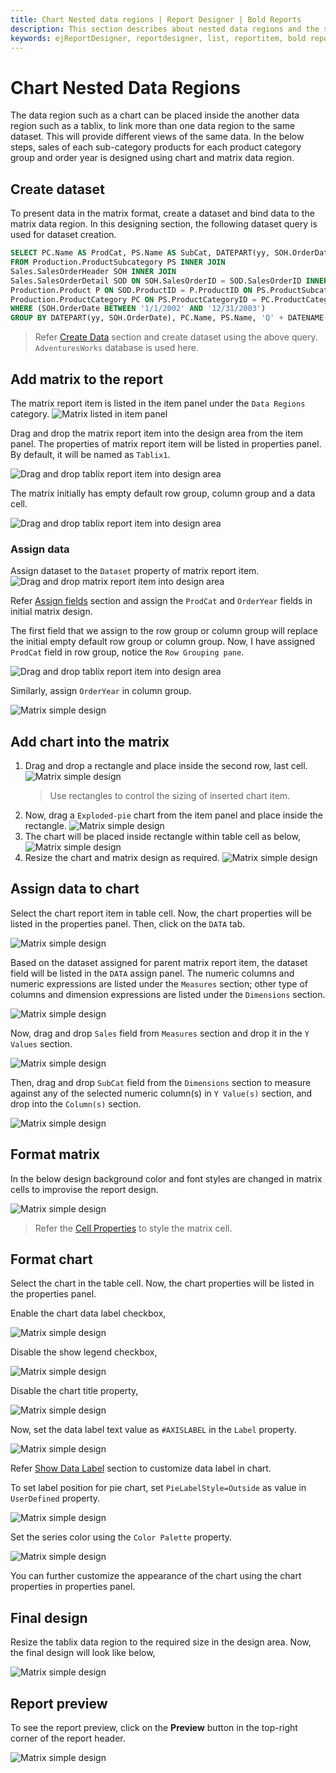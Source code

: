```yaml
---
title: Chart Nested data regions | Report Designer | Bold Reports
description: This section describes about nested data regions and the steps design a report with cart as nested data regions in Bold Report Designer
keywords: ejReportDesigner, reportdesigner, list, reportitem, bold reports, documentation, help, ej, user guide, demo, samples, bold reports, bold reporting, nested data regions, tablix
---
```


# Chart Nested Data Regions

The data region such as a chart can be placed inside the another data region such as a tablix, to link more than one data region to the same dataset. This will provide different views of the same data. In the below steps, sales of each sub-category products for each product category group and order year is designed using chart and matrix data region.

## Create dataset

To present data in the matrix format, create a dataset and bind data to the matrix data region. In this designing section, the following dataset query is used for dataset creation.

```sql
SELECT PC.Name AS ProdCat, PS.Name AS SubCat, DATEPART(yy, SOH.OrderDate) AS OrderYear, 'Q' + DATENAME(qq, SOH.OrderDate) AS OrderQtr,SUM(SOD.UnitPrice * SOD.OrderQty) AS Sales
FROM Production.ProductSubcategory PS INNER JOIN
Sales.SalesOrderHeader SOH INNER JOIN
Sales.SalesOrderDetail SOD ON SOH.SalesOrderID = SOD.SalesOrderID INNER JOIN
Production.Product P ON SOD.ProductID = P.ProductID ON PS.ProductSubcategoryID = P.ProductSubcategoryID INNER JOIN
Production.ProductCategory PC ON PS.ProductCategoryID = PC.ProductCategoryID
WHERE (SOH.OrderDate BETWEEN '1/1/2002' AND '12/31/2003')
GROUP BY DATEPART(yy, SOH.OrderDate), PC.Name, PS.Name, 'Q' + DATENAME(qq, SOH.OrderDate), PS.ProductSubcategoryID
```

> Refer [Create Data](/report-designer/manage-data/dataset/create-an-embedded-dataset/#create-an-embedded-dataset) section and create dataset using the above query. `AdventuresWorks` database is used here.

## Add matrix to the report

The matrix report item is listed in the item panel under the `Data Regions` category.
![Matrix listed in item panel](/static/assets/on-premise/images/report-designer/report-items/chart/nested-data-region/item-panel-view.png)

Drag and drop the matrix report item into the design area from the item panel. The properties of matrix report item will be listed in properties panel. By default, it will be named as `Tablix1`.

![Drag and drop tablix report item into design area](/static/assets/on-premise/images/report-designer/report-items/chart/nested-data-region/drag-and-drop-matrix.png)

The matrix initially has empty default row group, column group and a data cell.

![Drag and drop tablix report item into design area](/static/assets/on-premise/images/report-designer/report-items/chart/nested-data-region/initial-matrix-structure.png)

### Assign data

Assign dataset to the `Dataset` property of matrix report item.
![Drag and drop matrix report item into design area](/static/assets/on-premise/images/report-designer/report-items/chart/nested-data-region/assign-data.png)

Refer [Assign fields](/report-designer/report-items/tablix/assign-data-to-tablix-data-region/) section and assign the `ProdCat` and `OrderYear` fields in  initial matrix design.

The first field that we assign to the row group or column group will replace the initial empty default row group or column group. Now, I have assigned `ProdCat` field in row group, notice the `Row Grouping pane`.

![Drag and drop tablix report item into design area](/static/assets/on-premise/images/report-designer/report-items/chart/nested-data-region/default-group-replace.png)

Similarly, assign `OrderYear` in column group.

![Matrix simple design](/static/assets/on-premise/images/report-designer/report-items/chart/nested-data-region/delete-details-group-output.png)

## Add chart into the matrix

1. Drag and drop a rectangle and place inside the second row, last cell.
![Matrix simple design](/static/assets/on-premise/images/report-designer/report-items/chart/nested-data-region/add-rectangle.png)
   > Use rectangles to control the sizing of inserted chart item.
2. Now, drag a `Exploded-pie` chart from the item panel and place inside the rectangle.
![Matrix simple design](/static/assets/on-premise/images/report-designer/report-items/chart/nested-data-region/add-chart-into-cell.png)
3. The chart will be placed inside rectangle within table cell as below,
![Matrix simple design](/static/assets/on-premise/images/report-designer/report-items/chart/nested-data-region/add-chart-design.png)
4. Resize the chart and matrix design as required.
![Matrix simple design](/static/assets/on-premise/images/report-designer/report-items/chart/nested-data-region/resize-table-design.png)

## Assign data to chart

Select the chart report item in table cell. Now, the chart properties will be listed in the properties panel. Then, click on the `DATA` tab.

![Matrix simple design](/static/assets/on-premise/images/report-designer/report-items/chart/nested-data-region/open-chart-properties.png)

Based on the dataset assigned for parent matrix report item, the dataset field will be listed in the `DATA` assign panel. The numeric columns and numeric expressions are listed under the `Measures` section; other type of columns and dimension expressions are listed under the `Dimensions` section.

![Matrix simple design](/static/assets/on-premise/images/report-designer/report-items/chart/nested-data-region/data-assign-panel.png)

Now, drag and drop `Sales` field from `Measures` section and drop it in the `Y Values` section.

![Matrix simple design](/static/assets/on-premise/images/report-designer/report-items/chart/nested-data-region/add-y-value.png)

Then, drag and drop `SubCat` field from the `Dimensions` section to measure against any of the selected numeric column(s) in `Y Value(s)` section, and drop into the `Column(s)` section.

![Matrix simple design](/static/assets/on-premise/images/report-designer/report-items/chart/nested-data-region/add-column-field.png)

## Format matrix

In the below design background color and font styles are changed in matrix cells to improvise the report design.

![Matrix simple design](/static/assets/on-premise/images/report-designer/report-items/chart/nested-data-region/format-matrix-report.png)

> Refer the [Cell Properties](/report-designer/report-items/tablix/cell-properties/#cell-properties) to style the matrix cell.

## Format chart

Select the chart in the table cell. Now, the chart properties will be listed in the properties panel.

Enable the chart data label checkbox,

![Matrix simple design](/static/assets/on-premise/images/report-designer/report-items/chart/nested-data-region/enable-data-label.png)

Disable the show legend checkbox,

![Matrix simple design](/static/assets/on-premise/images/report-designer/report-items/chart/nested-data-region/show-legend.png)

Disable the chart title property,

![Matrix simple design](/static/assets/on-premise/images/report-designer/report-items/chart/nested-data-region/chart-title.png)

Now, set the data label text value as `#AXISLABEL` in the `Label` property.

![Matrix simple design](/static/assets/on-premise/images/report-designer/report-items/chart/nested-data-region/data-label-value.png)

Refer [Show Data Label](/report-designer/report-items/chart/data-label/) section to customize data label in chart.

To set label position for pie chart, set `PieLabelStyle=Outside` as value in `UserDefined` property.

![Matrix simple design](/static/assets/on-premise/images/report-designer/report-items/chart/nested-data-region/set-label-position.png)

Set the series color using the `Color Palette` property.

![Matrix simple design](/static/assets/on-premise/images/report-designer/report-items/chart/nested-data-region/color-palette.png)

You can further customize the appearance of the chart using the chart properties in properties panel.

## Final design

Resize the tablix data region to the required size in the design area. Now, the final design will look like below,

![Matrix simple design](/static/assets/on-premise/images/report-designer/report-items/chart/nested-data-region/final-design.png)

## Report preview

To see the report preview, click on the **Preview** button in the top-right corner of the report header.

![Matrix simple design](/static/assets/on-premise/images/report-designer/report-items/chart/nested-data-region/final-design-preview.png)